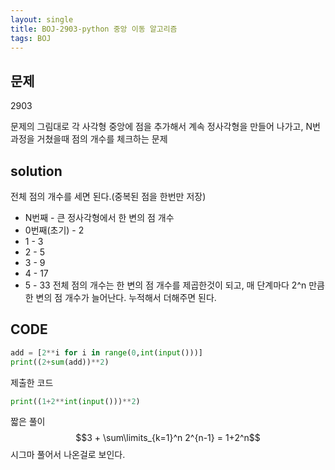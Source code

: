 ```yaml
---
layout: single
title: BOJ-2903-python 중앙 이동 알고리즘
tags: BOJ
---
```


## 문제  
2903  

문제의 그림대로 각 사각형 중앙에 점을 추가해서 계속 정사각형을 만들어 나가고, N번 과정을 거쳤을때 점의 개수를 체크하는 문제

## solution  
전체 점의 개수를 세면 된다.(중복된 점을 한번만 저장)  
- N번째 - 큰 정사각형에서 한 변의 점 개수
- 0번째(초기) - 2
- 1 - 3
- 2 - 5
- 3 - 9
- 4 - 17
- 5 - 33
전체 점의 개수는 한 변의 점 개수를 제곱한것이 되고, 매 단계마다 2^n 만큼 한 변의 점 개수가 늘어난다. 누적해서 더해주면 된다.

## CODE  

```python
add = [2**i for i in range(0,int(input()))]
print((2+sum(add))**2)
```
제출한 코드
    
```python
print((1+2**int(input()))**2)
```
짧은 풀이
$$3 + \sum\limits_{k=1}^n 2^{n-1} = 1+2^n$$
시그마 풀어서 나온걸로 보인다.
